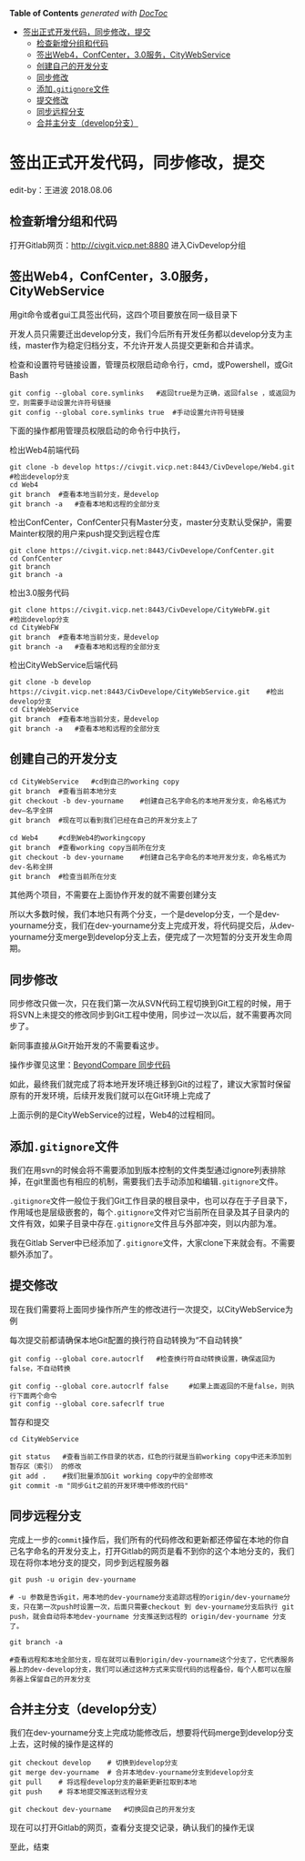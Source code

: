 <!-- START doctoc generated TOC please keep comment here to allow auto update -->
<!-- DON'T EDIT THIS SECTION, INSTEAD RE-RUN doctoc TO UPDATE -->
**Table of Contents**  *generated with [DocToc](https://github.com/thlorenz/doctoc)*

- [签出正式开发代码，同步修改，提交](#%E7%AD%BE%E5%87%BA%E6%AD%A3%E5%BC%8F%E5%BC%80%E5%8F%91%E4%BB%A3%E7%A0%81%E5%90%8C%E6%AD%A5%E4%BF%AE%E6%94%B9%E6%8F%90%E4%BA%A4)
  - [检查新增分组和代码](#%E6%A3%80%E6%9F%A5%E6%96%B0%E5%A2%9E%E5%88%86%E7%BB%84%E5%92%8C%E4%BB%A3%E7%A0%81)
  - [签出Web4，ConfCenter，3.0服务，CityWebService](#%E7%AD%BE%E5%87%BAweb4confcenter30%E6%9C%8D%E5%8A%A1citywebservice)
  - [创建自己的开发分支](#%E5%88%9B%E5%BB%BA%E8%87%AA%E5%B7%B1%E7%9A%84%E5%BC%80%E5%8F%91%E5%88%86%E6%94%AF)
  - [同步修改](#%E5%90%8C%E6%AD%A5%E4%BF%AE%E6%94%B9)
  - [添加`.gitignore`文件](#%E6%B7%BB%E5%8A%A0gitignore%E6%96%87%E4%BB%B6)
  - [提交修改](#%E6%8F%90%E4%BA%A4%E4%BF%AE%E6%94%B9)
  - [同步远程分支](#%E5%90%8C%E6%AD%A5%E8%BF%9C%E7%A8%8B%E5%88%86%E6%94%AF)
  - [合并主分支（develop分支）](#%E5%90%88%E5%B9%B6%E4%B8%BB%E5%88%86%E6%94%AFdevelop%E5%88%86%E6%94%AF)

<!-- END doctoc generated TOC please keep comment here to allow auto update -->

# 签出正式开发代码，同步修改，提交

edit-by：王进波 2018.08.06


## 检查新增分组和代码

打开Gitlab网页：http://civgit.vicp.net:8880  进入CivDevelop分组


## 签出Web4，ConfCenter，3.0服务，CityWebService

用git命令或者gui工具签出代码，这四个项目要放在同一级目录下

开发人员只需要迁出develop分支，我们今后所有开发任务都以develop分支为主线，master作为稳定归档分支，不允许开发人员提交更新和合并请求。

检查和设置符号链接设置，管理员权限启动命令行，cmd，或Powershell，或Git Bash

``` shell
git config --global core.symlinks	#返回true是为正确，返回false ，或返回为空，则需要手动设置允许符号链接
git config --global core.symlinks true	#手动设置允许符号链接
```

下面的操作都用管理员权限启动的命令行中执行，

检出Web4前端代码

```shell
git clone -b develop https://civgit.vicp.net:8443/CivDevelope/Web4.git	#检出develop分支
cd Web4
git branch	#查看本地当前分支，是develop
git branch -a	#查看本地和远程的全部分支
```



检出ConfCenter，ConfCenter只有Master分支，master分支默认受保护，需要Mainter权限的用户来push提交到远程仓库

```shell
git clone https://civgit.vicp.net:8443/CivDevelope/ConfCenter.git	
cd ConfCenter
git branch	
git branch -a	
```



检出3.0服务代码

```shell
git clone https://civgit.vicp.net:8443/CivDevelope/CityWebFW.git		#检出develop分支
cd CityWebFW
git branch	#查看本地当前分支，是develop
git branch -a	#查看本地和远程的全部分支
```



检出CityWebService后端代码

```shell
git clone -b develop https://civgit.vicp.net:8443/CivDevelope/CityWebService.git	#检出develop分支
cd CityWebService 
git branch	#查看本地当前分支，是develop
git branch -a	#查看本地和远程的全部分支
```



## 创建自己的开发分支

```shell
cd CityWebService	#cd到自己的working copy
git branch	#查看当前本地分支
git checkout -b dev-yourname	#创建自己名字命名的本地开发分支，命名格式为dev—名字全拼
git branch	#现在可以看到我们已经在自己的开发分支上了
```

```SHELL
cd Web4		#cd到Web4的workingcopy
git branch	#查看working copy当前所在分支
git checkout -b dev-yourname	#创建自己名字命名的本地开发分支，命名格式为dev-名称全拼
git branch	#检查当前所在分支
```

其他两个项目，不需要在上面协作开发的就不需要创建分支

所以大多数时候，我们本地只有两个分支，一个是develop分支，一个是dev-yourname分支，我们在dev-yourname分支上完成开发，将代码提交后，从dev-yourname分支merge到develop分支上去，便完成了一次短暂的分支开发生命周期。

## 同步修改

同步修改只做一次，只在我们第一次从SVN代码工程切换到Git工程的时候，用于将SVN上未提交的修改同步到Git工程中使用，同步过一次以后，就不需要再次同步了。

新同事直接从Git开始开发的不需要看这步。

操作步骤见这里：[BeyondCompare 同步代码](FromSVNToGit/BeyondCompareSync.md)

如此，最终我们就完成了将本地开发环境迁移到Git的过程了，建议大家暂时保留原有的开发环境，后续开发我们就可以在Git环境上完成了

上面示例的是CityWebService的过程，Web4的过程相同。



## 添加`.gitignore`文件

   我们在用svn的时候会将不需要添加到版本控制的文件类型通过ignore列表排除掉，在git里面也有相应的机制，需要我们去手动添加和编辑`.gitignore`文件。

   `.gitignore`文件一般位于我们Git工作目录的根目录中，也可以存在于子目录下，作用域也是层级嵌套的，每个`.gitignore`文件对它当前所在目录及其子目录内的文件有效，如果子目录中存在`.gitignore`文件且与外部冲突，则以内部为准。

   我在Gitlab Server中已经添加了`.gitignore`文件，大家clone下来就会有。不需要额外添加了。

   

## 提交修改

   现在我们需要将上面同步操作所产生的修改进行一次提交，以CityWebService为例

每次提交前都请确保本地Git配置的换行符自动转换为“不自动转换”

```shell
git config --global core.autocrlf 	#检查换行符自动转换设置，确保返回为false，不自动转换

git config --global core.autocrlf false		#如果上面返回的不是false，则执行下面两个命令
git config --global core.safecrlf true
```

暂存和提交

   ```shell
   cd CityWebService
   
   git status	#查看当前工作目录的状态，红色的行就是当前working copy中还未添加到暂存区（索引） 的修改
   git add .	#我们批量添加Git working copy中的全部修改
   git commit -m "同步Git之前的开发环境中修改的代码"
   ```

## 同步远程分支

完成上一步的`commit`操作后，我们所有的代码修改和更新都还停留在本地的你自己名字命名的开发分支上，打开Gitlab的网页是看不到你的这个本地分支的，我们现在将你本地分支的提交，同步到远程服务器

```shell
git push -u origin dev-yourname	

# -u 参数是告诉git，用本地的dev-yourname分支追踪远程的origin/dev-yourname分支，只在第一次push时设置一次，后面只需要checkout 到 dev-yourname分支后执行 git push，就会自动将本地dev-yourname 分支推送到远程的 origin/dev-yourname 分支了。

git branch -a	

#查看远程和本地全部分支，现在就可以看到origin/dev-yourname这个分支了，它代表服务器上的dev-develop分支，我们可以通过这种方式来实现代码的远程备份，每个人都可以在服务器上保留自己的开发分支
```



## 合并主分支（develop分支）

我们在dev-yourname分支上完成功能修改后，想要将代码merge到develop分支上去，这时候的操作是这样的

```shell
git checkout develop	# 切换到develop分支
git merge dev-yourname	# 合并本地dev-yourname分支到develop分支
git pull	# 将远程develop分支的最新更新拉取到本地
git push	# 将本地提交推送到远程分支

git checkout dev-yourname	#切换回自己的开发分支
```

现在可以打开Gitlab的网页，查看分支提交记录，确认我们的操作无误

   

至此，结束
